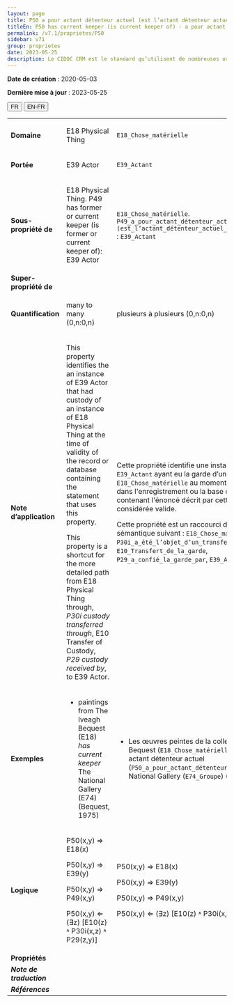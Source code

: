 ```yaml
---
layout: page
title: P50 a pour actant détenteur actuel (est l’actant détenteur actuel)
titleEn: P50 has current keeper (is current keeper of) - a pour actant détenteur actuel (est l’actant détenteur actuel)
permalink: /v7.1/proprietes/P50
sidebar: v71
group: proprietes
date: 2023-05-25
description: Le CIDOC CRM est le standard qu’utilisent de nombreuses organisations pour l’échange et l’intégration de jeux de données et de spécifications patrimoniales. Il est développé et maintenu à jour exclusivement en anglais par le CRM SIG, un sous-groupe du Conseil international des musées (ICOM). Ceci est une traduction officielle en français développée par la Traduction en français du CIDOC CRM, une initiative qui offre une version française à jour et accessible ouvertement et gratuitement du standard CIDOC CRM et en démocratise l'usage dans la communauté patrimoniale francophone. ------------ The CIDOC CRM is the standard used by many heritage organizations for the exchange and integration of museum collection datasets and specifications. It is developed and maintained exclusively in English by the CRM SIG, a subgroup of the International Council of Museums (ICOM). This is an official translation developed by the Traduction en français du CIDOC CRM, an initiative offering an open, up-to-date, and free French version of the CIDOC CRM standard, and democratizing its use in the francophone heritage community.
---
```


**Date de création** : 2020-05-03

**Dernière mise à jour** : 2023-05-25

<div class="lang-buttons">
 <button id="fr" class="activate">FR</button>
 <button id="en-fr">EN-FR</button>
</div>

<table>
<tbody>
<tr>
<td><strong>Domaine</strong></td>
<td class="en">
<p>E18 Physical Thing</p>
</td>
<td>
<p><code class="language-plaintext highlighter-rouge">E18_Chose_matérielle</code></p>
</td>
</tr>
<tr>
<td><strong>Portée</strong></td>
<td class="en">
<p>E39 Actor</p>
</td>
<td>
<p><code class="language-plaintext highlighter-rouge">E39_Actant</code></p>
</td>
</tr>
<tr>
<td><strong>Sous-propriété de</strong></td>
<td class="en">
<p>E18 Physical Thing. P49 has former or current keeper (is former or current keeper of): E39 Actor</p>
</td>
<td>
<p><code class="language-plaintext highlighter-rouge">E18_Chose_matérielle</code>. <code class="language-plaintext highlighter-rouge">P49_a_pour_actant_détenteur_actuel_ou_antérieur (est_l’actant_détenteur_actuel_ou_antérieur_de)</code> : <code class="language-plaintext highlighter-rouge">E39_Actant</code></p>
</td>
</tr>
<tr>
<td><strong>Super-propriété de</strong></td>
<td class="en">
</td>
<td>
</td>
</tr>
<tr>
<td><strong>Quantification</strong></td>
<td class="en">
<p>many to many (0,n:0,n)</p>
</td>
<td>
<p>plusieurs à plusieurs (0,n:0,n)</p>
</td>
</tr>
<tr>
<td><strong>Note d’application</strong></td>
<td class="en">
<p>This property identifies the an instance of E39 Actor that had custody of an instance of E18 Physical Thing at the time of validity of the record or database containing the statement that uses this property.</p>
<p>This property is a shortcut for the more detailed path from E18 Physical Thing through, <em>P30i custody transferred through</em>, E10 Transfer of Custody, <em>P29 custody received by</em>, to E39 Actor.</p>
</td>
<td>
<p>Cette propriété identifie une instance de <code class="language-plaintext highlighter-rouge">E39_Actant</code> ayant eu la garde d’une instance de <code class="language-plaintext highlighter-rouge">E18_Chose_matérielle</code>  au moment où l'information dans l'enregistrement ou la base de données contenant l'énoncé décrit par cette propriété était considérée valide.</p>
<p>Cette propriété est un raccourci du chemin sémantique suivant : <code class="language-plaintext highlighter-rouge">E18_Chose_matérielle</code>, <code class="language-plaintext highlighter-rouge">P30i_a_été_l’objet_d’un_transfert_de_garde_par</code>, <code class="language-plaintext highlighter-rouge">E10_Transfert_de_la_garde</code>, <code class="language-plaintext highlighter-rouge">P29_a_confié_la_garde_par</code>, <code class="language-plaintext highlighter-rouge">E39_Actant</code>.</p>
</td>
</tr>
<tr>
<td><strong>Exemples</strong></td>
<td class="en">
<ul>
<li><p>paintings from The Iveagh Bequest (E18) <em>has current keeper </em>The National Gallery (E74) (Bequest, 1975)</p>
</li>
</ul>
</td>
<td>
<ul>
<li><p>Les œuvres peintes de la collection Iveagh Bequest (<code class="language-plaintext highlighter-rouge">E18_Chose_matérielle</code>) ont pour actant détenteur actuel (<code class="language-plaintext highlighter-rouge">P50_a_pour_actant_détenteur_actuel</code>) la National Gallery (<code class="language-plaintext highlighter-rouge">E74_Groupe</code>) (Bequest, 1975)</p>
</li>
</ul>
</td>
</tr>
<tr>
<td><strong>Logique</strong></td>
<td class="en">
<p>P50(x,y) ⇒ E18(x)</p>
<p>P50(x,y) ⇒ E39(y)</p>
<p>P50(x,y) ⇒ P49(x,y)</p>
<p>P50(x,y) ⇐ (∃z) [E10(z) ˄ P30i(x,z) ˄ P29(z,y)]</p>
</td>
<td>
<p>P50(x,y) ⇒ E18(x)</p>
<p>P50(x,y) ⇒ E39(y)</p>
<p>P50(x,y) ⇒ P49(x,y)</p>
<p>P50(x,y) ⇐ (∃z) [E10(z) ˄ P30i(x,z) ˄ P29(z,y)]</p>
</td>
</tr>
<tr>
<td><strong>Propriétés</strong></td>
<td class="en">
</td>
<td>
</td>
</tr>
<tr>
<td><strong><em>Note de traduction</em></strong></td>
<td colspan="2">
</td>
</tr>
<tr>
<td><strong><em>Références</em></strong></td>
<td colspan="2">
</td>
</tr>
</tbody>
</table>
